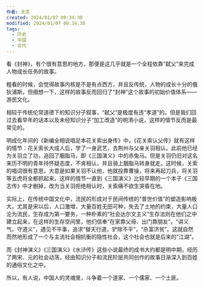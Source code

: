```yaml
---
作者: 无恙
created: 2024/01/07 09:34:30
modified: 2024/01/07 09:34:30
tags:
  - 历史
  - 中国
  - 古代
---
```


看《封神》，有个很有意思的地方，那便是这几乎就是一个全程依靠“弑父”来完成人物成长任务的故事。

粗看的时候，会觉得故事内核是不是有点西方，并且反传统，人物的成长十分的俄狄浦斯。但细想一下，这样的故事反而回归了“封神”这个故事的初始价值体系——游民文化。

相较于传统伦常道德下的知识分子叙事，“弑父”是极度有违“孝道”的。但是我们回过去看早年的话本以及未经知识分子“加工改造”的明清小说，这样的情节反而是最常见的。

明成化年间的《新编全相说唱足本花关索出身传》中，《花关索认父传》就有这样的情节：花关索长大成人后，学了一身武艺，去荆州与父亲关羽相认。此前他已经为关羽立了功，追回了胭脂马，即《三国演义》中的赤兔马。但是关羽仍旧对这名来历不明的青年持怀疑态度，不肯相认，并且骑上胭脂马转身就走。这时候，关索的唱词很有意思，大意是如果关羽不认他，他就投靠曹操，将来再起刀兵，将关羽等五虎将全都抓起来。这样的情节一直到《三国演义》比较早期的一个本子《三国志传》中才删掉，改为当关羽拒绝相认时，关索痛不欲生哭昏在地。

实际上，在传统中国文化中，流民的形成对于民间传统的“普世价值”的塑造影响极大。尤其是宋以后，人口激增，大量百姓无田可种，失去了土地的约束，大量人口沦为流民，生存成为第一要务，一种朴素的“社会达尔文主义”生存法则在他们之中建立起来，在这样的生存空间里，他们信奉“在家靠父母、出门靠朋友”，“讲义气，守道义”，遇见不平事，追求“替天行道，铲除不平”，“杀富济贫”。这就自然而然地形成了一个与主流社会相抗衡的隐性社会，这个社会也就是后来的“江湖”。

而《封神演义》《三国演义》《水浒传》这些小说最终的成书大约都是明中期，经历了两宋、元的社会动荡，经由知识分子和流民阶层共同创作的故事日渐深入到百姓的通俗文化之中。

所以，有人说，中国人的灵魂里，斗争着一个道家、一个儒家、一个土匪。